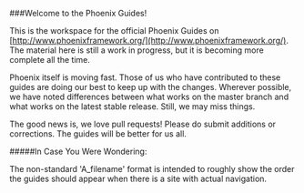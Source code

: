 ###Welcome to the Phoenix Guides!

This is the workspace for the official Phoenix Guides on [http://www.phoenixframework.org/](http://www.phoenixframework.org/). The material here is still a work in progress, but it is becoming more complete all the time.

Phoenix itself is moving fast. Those of us who have contributed to these guides are doing our best to keep up with the changes. Wherever possible, we have noted differences between what works on the master branch and what works on the latest stable release. Still, we may miss things.

The good news is, we love pull requests! Please do submit additions or corrections. The guides will be better for us all.

#####In Case You Were Wondering:

The non-standard 'A_filename' format is intended to roughly show the order the guides should appear when there is a site with actual navigation.
